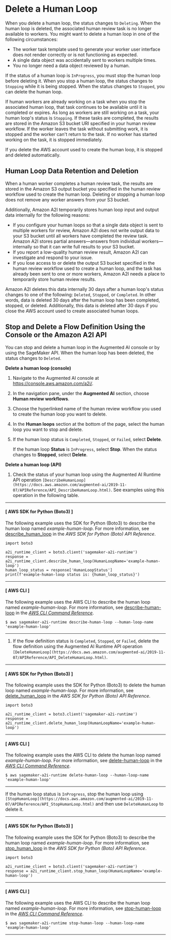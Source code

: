 # Delete a Human Loop<a name="a2i-delete-human-loop"></a>

When you delete a human loop, the status changes to `Deleting`\. When the human loop is deleted, the associated human review task is no longer available to workers\. You might want to delete a human loop in one of the following circumstances:
+ The worker task template used to generate your worker user interface does not render correctly or is not functioning as expected\. 
+ A single data object was accidentally sent to workers multiple times\. 
+ You no longer need a data object reviewed by a human\. 

If the status of a human loop is `InProgress`, you must stop the human loop before deleting it\. When you stop a human loop, the status changes to `Stopping` while it is being stopped\. When the status changes to `Stopped`, you can delete the human loop\. 

If human workers are already working on a task when you stop the associated human loop, that task continues to be available until it is completed or expires\. As long as workers are still working on a task, your human loop's status is `Stopping`\. If these tasks are completed, the results are stored in the Amazon S3 bucket URI specified in your human review workflow\. If the worker leaves the task without submitting work, it is stopped and the worker can't return to the task\. If no worker has started working on the task, it is stopped immediately\. 

If you delete the AWS account used to create the human loop, it is stopped and deleted automatically\. 

## Human Loop Data Retention and Deletion<a name="a2i-delete-human-loop-data-retention"></a>

When a human worker completes a human review task, the results are stored in the Amazon S3 output bucket you specified in the human review workflow used to create the human loop\. Deleting or stopping a human loop does not remove any worker answers from your S3 bucket\. 

Additionally, Amazon A2I temporarily stores human loop input and output data internally for the following reasons:
+ If you configure your human loops so that a single data object is sent to multiple workers for review, Amazon A2I does not write output data to your S3 bucket until all workers have completed the review task\. Amazon A2I stores partial answers—answers from individual workers—internally so that it can write full results to your S3 bucket\. 
+ If you report a low\-quality human review result, Amazon A2I can investigate and respond to your issue\. 
+ If you lose access to or delete the output S3 bucket specified in the human review workflow used to create a human loop, and the task has already been sent to one or more workers, Amazon A2I needs a place to temporarily store human review results\. 

Amazon A2I deletes this data internally 30 days after a human loop's status changes to one of the following: `Deleted`, `Stopped`, or `Completed`\. In other words, data is deleted 30 days after the human loop has been completed, stopped, or deleted\. Additionally, this data is deleted after 30 days if you close the AWS account used to create associated human loops\.

## Stop and Delete a Flow Definition Using the Console or the Amazon A2I API<a name="a2i-delete-human-loop-how-to"></a>

You can stop and delete a human loop in the Augmented AI console or by using the SageMaker API\. When the human loop has been deleted, the status changes to `Deleted`\.

**Delete a human loop \(console\)**

1. Navigate to the Augmented AI console at [https://console\.aws\.amazon\.com/a2i/](https://console.aws.amazon.com/a2i/)\.

1. In the navigation pane, under the **Augmented AI** section, choose **Human review workflows**\.

1. Choose the hyperlinked name of the human review workflow you used to create the human loop you want to delete\. 

1. In the **Human loops** section at the bottom of the page, select the human loop you want to stop and delete\.

1. If the human loop status is `Completed`, `Stopped`, or `Failed`, select **Delete**\.

   If the human loop **Status** is `InProgress`, select **Stop**\. When the status changes to **Stopped**, select **Delete**\.

**Delete a human loop \(API\)**

1. Check the status of your human loop using the Augmented AI Runtime API operation `[DescribeHumanLoop](https://docs.aws.amazon.com/augmented-ai/2019-11-07/APIReference/API_DescribeHumanLoop.html)`\. See examples using this operation in the following table\. 

------
#### [ AWS SDK for Python \(Boto3\) ]

   The following example uses the SDK for Python \(Boto3\) to describe the human loop named *example\-human\-loop*\. For more information, see [describe\_human\_loop](https://boto3.amazonaws.com/v1/documentation/api/latest/reference/services/sagemaker-a2i-runtime.html#AugmentedAIRuntime.Client.describe_human_loop) in the *AWS SDK for Python \(Boto\) API Reference*\.

   ```
   import boto3
   
   a2i_runtime_client = boto3.client('sagemaker-a2i-runtime')
   response = a2i_runtime_client.describe_human_loop(HumanLoopName='example-human-loop')
   human_loop_status = response['HumanLoopStatus']
   print(f'example-human-loop status is: {human_loop_status}')
   ```

------
#### [ AWS CLI ]

   The following example uses the AWS CLI to describe the human loop named *example\-human\-loop*\. For more information, see [describe\-human\-loop](https://docs.aws.amazon.com/cli/latest/reference/sagemaker-a2i-runtime/describe-human-loop.html) in the *[AWS CLI Command Reference](https://docs.aws.amazon.com/cli/latest/reference/)*\. 

   ```
   $ aws sagemaker-a2i-runtime describe-human-loop --human-loop-name 'example-human-loop'
   ```

------

1. If the flow definition status is `Completed`, `Stopped`, or `Failed`, delete the flow definition using the Augmented AI Runtime API operation `[DeleteHumanLoop](https://docs.aws.amazon.com/augmented-ai/2019-11-07/APIReference/API_DeleteHumanLoop.html)`\.

------
#### [ AWS SDK for Python \(Boto3\) ]

   The following example uses the SDK for Python \(Boto3\) to delete the human loop named *example\-human\-loop*\. For more information, see [delete\_human\_loop](https://boto3.amazonaws.com/v1/documentation/api/latest/reference/services/sagemaker-a2i-runtime.html#AugmentedAIRuntime.Client.delete_human_loop) in the *AWS SDK for Python \(Boto\) API Reference*\.

   ```
   import boto3
   
   a2i_runtime_client = boto3.client('sagemaker-a2i-runtime')
   response = a2i_runtime_client.delete_human_loop(HumanLoopName='example-human-loop')
   ```

------
#### [ AWS CLI ]

   The following example uses the AWS CLI to delete the human loop named *example\-human\-loop*\. For more information, see [delete\-human\-loop](https://docs.aws.amazon.com/cli/latest/reference/sagemaker-a2i-runtime/delete-human-loop.html) in the *[AWS CLI Command Reference](https://docs.aws.amazon.com/cli/latest/reference/)*\. 

   ```
   $ aws sagemaker-a2i-runtime delete-human-loop --human-loop-name 'example-human-loop'
   ```

------

   If the human loop status is `InProgress`, stop the human loop using `[StopHumanLoop](https://docs.aws.amazon.com/augmented-ai/2019-11-07/APIReference/API_StopHumanLoop.html)` and then use `DeleteHumanLoop` to delete it\. 

------
#### [ AWS SDK for Python \(Boto3\) ]

   The following example uses the SDK for Python \(Boto3\) to describe the human loop named *example\-human\-loop*\. For more information, see [stop\_human\_loop](https://boto3.amazonaws.com/v1/documentation/api/latest/reference/services/sagemaker-a2i-runtime.html#AugmentedAIRuntime.Client.stop_human_loop) in the *AWS SDK for Python \(Boto\) API Reference*\.

   ```
   import boto3
   
   a2i_runtime_client = boto3.client('sagemaker-a2i-runtime')
   response = a2i_runtime_client.stop_human_loop(HumanLoopName='example-human-loop')
   ```

------
#### [ AWS CLI ]

   The following example uses the AWS CLI to describe the human loop named *example\-human\-loop*\. For more information, see [stop\-human\-loop](https://docs.aws.amazon.com/cli/latest/reference/sagemaker-a2i-runtime/stop-human-loop.html) in the *[AWS CLI Command Reference](https://docs.aws.amazon.com/cli/latest/reference/)*\. 

   ```
   $ aws sagemaker-a2i-runtime stop-human-loop --human-loop-name 'example-human-loop'
   ```

------